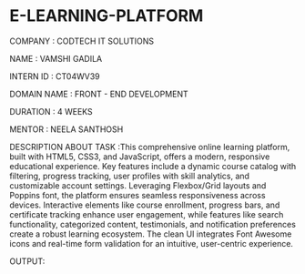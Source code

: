 # E-LEARNING-PLATFORM

COMPANY : CODTECH IT SOLUTIONS

NAME : VAMSHI GADILA

INTERN ID : CT04WV39

DOMAIN NAME : FRONT - END DEVELOPMENT

DURATION : 4 WEEKS

MENTOR : NEELA SANTHOSH

DESCRIPTION ABOUT TASK :This comprehensive online learning platform, built with HTML5, CSS3, and JavaScript, offers a modern, responsive educational experience. Key features include a dynamic course catalog with filtering, progress tracking, user profiles with skill analytics, and customizable account settings. Leveraging Flexbox/Grid layouts and Poppins font, the platform ensures seamless responsiveness across devices. Interactive elements like course enrollment, progress bars, and certificate tracking enhance user engagement, while features like search functionality, categorized content, testimonials, and notification preferences create a robust learning ecosystem. The clean UI integrates Font Awesome icons and real-time form validation for an intuitive, user-centric experience.

OUTPUT:

